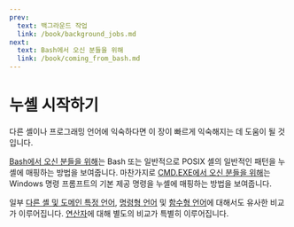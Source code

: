 ```yaml
---
prev:
  text: 백그라운드 작업
  link: /book/background_jobs.md
next:
  text: Bash에서 오신 분들을 위해
  link: /book/coming_from_bash.md
---
```

# 누셸 시작하기

다른 셸이나 프로그래밍 언어에 익숙하다면 이 장이 빠르게 익숙해지는 데 도움이 될 것입니다.

[Bash에서 오신 분들을 위해](coming_from_bash.md)는 Bash 또는 일반적으로 POSIX 셸의 일반적인 패턴을 누셸에 매핑하는 방법을 보여줍니다.
마찬가지로 [CMD.EXE에서 오신 분들을 위해](coming_from_cmd.md)는 Windows 명령 프롬프트의 기본 제공 명령을 누셸에 매핑하는 방법을 보여줍니다.

일부 [다른 셸 및 도메인 특정 언어](nushell_map.md), [명령형 언어](nushell_map_imperative.md) 및 [함수형 언어](nushell_map_functional.md)에 대해서도 유사한 비교가 이루어집니다.
[연산자](nushell_operator_map.md)에 대해 별도의 비교가 특별히 이루어집니다.
